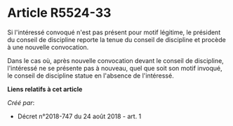 # Article R5524-33

Si l'intéressé convoqué n'est pas présent pour motif légitime, le président du conseil de discipline reporte la tenue du
conseil de discipline et procède à une nouvelle convocation.

Dans le cas où, après nouvelle convocation devant le conseil de discipline, l'intéressé ne se présente pas à nouveau, quel
que soit son motif invoqué, le conseil de discipline statue en l'absence de l'intéressé.

**Liens relatifs à cet article**

_Créé par_:

  - Décret n°2018-747 du 24 août 2018 - art. 1
